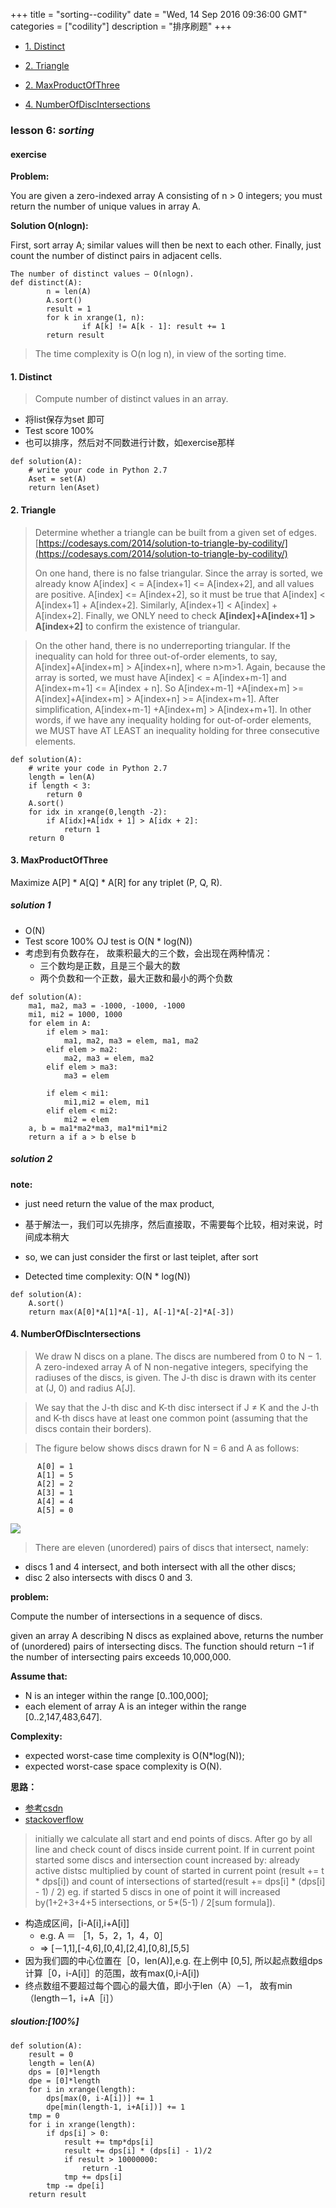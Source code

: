 +++ 
title = "sorting--codility" 
date = "Wed, 14 Sep 2016 09:36:00 GMT" 
categories = ["codility"] 
description = "排序刷题" 
+++ 

* [1. Distinct](#1.6.1)

* [2. Triangle](#1.6.2)
* [2. MaxProductOfThree](#1.6.3)
* [4. NumberOfDiscIntersections](#1.6.4)


<h3 id = "1.6">
lesson 6: <i>sorting</i>
</h3>




####  exercise

**Problem:**

You are given a zero-indexed array A consisting of n > 0 integers; you must return the number of unique values in array A.



**Solution O(nlogn):**


First, sort array A; similar values will then be next to each other. Finally, just count the number of distinct pairs in adjacent cells.

```
The number of distinct values — O(nlogn).
def distinct(A):
        n = len(A)
        A.sort()
        result = 1
        for k in xrange(1, n):
                if A[k] != A[k - 1]: result += 1
        return result
```

> The time complexity is O(n log n), in view of the sorting time.




<h4 id = "1.6.1">
1. Distinct
</h4>



> Compute number of distinct values in an array.


- 将list保存为set 即可
- Test score 100%
- 也可以排序，然后对不同数进行计数，如exercise那样


```
def solution(A):
    # write your code in Python 2.7
    Aset = set(A)
    return len(Aset)
```


<h4 id = "1.6.2">
2. Triangle
</h4>


> Determine whether a triangle can be built from a given set of edges.
[https://codesays.com/2014/solution-to-triangle-by-codility/](https://codesays.com/2014/solution-to-triangle-by-codility/)
>
>On one hand, there is no false triangular. Since the array is sorted, we already know A[index] < = A[index+1] <= A[index+2], and all values are positive. A[index] <= A[index+2], so it must be true that A[index] < A[index+1] + A[index+2]. Similarly, A[index+1] < A[index] + A[index+2]. Finally, we ONLY need to check **A[index]+A[index+1] > A[index+2]** to confirm the existence of triangular.

> On the other hand, there is no underreporting triangular. If the inequality can hold for three out-of-order elements, to say, A[index]+A[index+m] > A[index+n], where n>m>1. Again, because the array is sorted, we must have A[index] < = A[index+m-1] and A[index+m+1] <= A[index + n]. So A[index+m-1] +A[index+m] >= A[index]+A[index+m] > A[index+n] >= A[index+m+1]. After simplification, A[index+m-1] +A[index+m] > A[index+m+1]. In other words, if we have any inequality holding for out-of-order elements, we MUST have AT LEAST an inequality holding for three consecutive elements.
>



```
def solution(A):
    # write your code in Python 2.7
    length = len(A)
    if length < 3:
        return 0
    A.sort()
    for idx in xrange(0,length -2):
        if A[idx]+A[idx + 1] > A[idx + 2]:
            return 1
    return 0
```



<h4 id = "1.6.3">
3. MaxProductOfThree
</h4>




>
Maximize A[P] * A[Q] * A[R] for any triplet (P, Q, R).

#####  solution 1

- O(N)
- Test score  100% OJ test is O(N * log(N))
- 考虑到有负数存在， 故乘积最大的三个数，会出现在两种情况：
    - 三个数均是正数，且是三个最大的数
    - 两个负数和一个正数，最大正数和最小的两个负数


```
def solution(A):
    ma1, ma2, ma3 = -1000, -1000, -1000
    mi1, mi2 = 1000, 1000
    for elem in A:
        if elem > ma1:
            ma1, ma2, ma3 = elem, ma1, ma2
        elif elem > ma2:
            ma2, ma3 = elem, ma2
        elif elem > ma3:
            ma3 = elem

        if elem < mi1:
            mi1,mi2 = elem, mi1
        elif elem < mi2:
            mi2 = elem
    a, b = ma1*ma2*ma3, ma1*mi1*mi2
    return a if a > b else b
```

#####  solution 2

**note:**

- just need return the value of the max product,
- 基于解法一，我们可以先排序，然后直接取，不需要每个比较，相对来说，时间成本稍大
- so, we can just consider the first or last teiplet, after sort

- Detected time complexity: O(N * log(N))

```
def solution(A):
    A.sort()
    return max(A[0]*A[1]*A[-1], A[-1]*A[-2]*A[-3])

```

<h4 id = "1.6.4">
4. NumberOfDiscIntersections
</h4>

>We draw N discs on a plane. The discs are numbered from 0 to N − 1. A zero-indexed array A of N non-negative integers, specifying the radiuses of the discs, is given. The J-th disc is drawn with its center at (J, 0) and radius A[J].

>We say that the J-th disc and K-th disc intersect if J ≠ K and the J-th and K-th discs have at least one common point (assuming that the discs contain their borders).

>The figure below shows discs drawn for N = 6 and A as follows:


          A[0] = 1
          A[1] = 5
          A[2] = 2
          A[3] = 1
          A[4] = 4
          A[5] = 0

![](https://codility-frontend-prod.s3.amazonaws.com/media/task_img/number_of_disc_intersections/media/auto/mpaecfada7c1e52a7b01b04916c859b15d.png)


>
>There are eleven (unordered) pairs of discs that intersect, namely:

- discs 1 and 4 intersect, and both intersect with all the other discs;
- disc 2 also intersects with discs 0 and 3.

**problem:**

>
Compute the number of intersections in a sequence of discs.
>
given an array A describing N discs as explained above, returns the number of (unordered) pairs of intersecting discs. The function should return −1 if the number of intersecting pairs exceeds 10,000,000.

**Assume that:**

- N is an integer within the range [0..100,000];
- each element of array A is an integer within the range [0..2,147,483,647].

**Complexity:**

- expected worst-case time complexity is O(N*log(N));
- expected worst-case space complexity is O(N).

**思路：**



- [参考csdn](http://blog.csdn.net/dear0607/article/details/42671621)
- [stackoverflow](http://stackoverflow.com/questions/4801242/algorithm-to-calculate-number-of-intersecting-discs#)

>initially we calculate all start and end points of discs. After go by all line and check count of discs inside current point. If in current point started some discs and intersection count increased by: already active distsc multiplied by count of started in current point (result += t * dps[i]) and count of intersections of started(result += dps[i] * (dps[i] - 1) / 2) eg. if started 5 discs in one of point it will increased by(1+2+3+4+5 intersections, or 5*(5-1) / 2[sum formula]).



- 构造成区间，[i-A[i],i+A[i]]
    - e.g. A ＝ ［1，5，2，1，4，0］
    - => [－1,1],[-4,6],[0,4],[2,4],[0,8],[5,5]
- 因为我们圆的中心位置在［0，len(A)],e.g. 在上例中 [0,5], 所以起点数组dps计算［0，i-A[i]］的范围，故有max(0,i-A[i])
- 终点数组不要超过每个圆心的最大值，即小于len（A）－1， 故有min（length－1，i+A［i］）





#####  sloution:[100%]
```
def solution(A):
    result = 0
    length = len(A)
    dps = [0]*length
    dpe = [0]*length
    for i in xrange(length):
        dps[max(0, i-A[i])] += 1
        dpe[min(length-1, i+A[i])] += 1
    tmp = 0
    for i in xrange(length):
        if dps[i] > 0:
            result += tmp*dps[i]
            result += dps[i] * (dps[i] - 1)/2
            if result > 10000000:
                return -1
            tmp += dps[i]
        tmp -= dpe[i]
    return result
```



